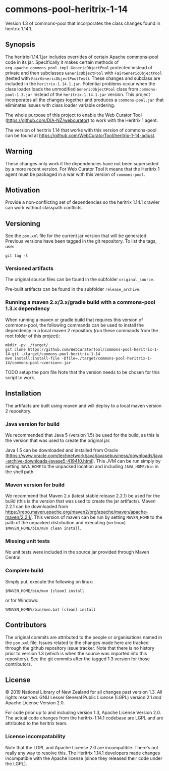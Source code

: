 # commons-pool-heritrix-1-14

Version 1.3 of commons-pool that incorporates the class changes found in heritrix 1.14.1.

## Synopsis

The heritrix-1.14.1.jar includes overrides of certain Apache commons-pool code in its jar. Specifically it makes certain methods of
`org.apache.commons.pool.impl.GenericObjectPool` protected instead of private and then subclasses `GenericObjectPool` with
`FairGenericObjectPool` (tested with `FairGenericObjectPoolTest`). These changes and subclass are included in the
`heritrix-1.14.1.jar`. Potential problems occur when the class loader loads the unmodified `GenericObjectPool` class from
`commons-pool-1.3.jar` instead of the `heritrix-1.14.1.jar` version. This project incorporates all the changes together and
produces a `commons-pool.jar` that eliminates issues with class loader variable ordering.

The whole purpose of this project to enable the Web Curator Tool (https://github.com/DIA-NZ/webcurator) to work with the Heritrix 1
agent.

The version of heritrix 1.14 that works with this version of commons-pool can be found at
https://github.com/WebCuratorTool/heritrix-1-14-adjust.

## Warning

These changes only work if the dependencies have not been superseded by a more recent version. For Web Curator Tool it means that
the Heritrix 1 agent must be packaged in a war with this version of `commons-pool`.

## Motivation

Provide a non-conflicting set of dependencies so the heritrix 1.14.1 crawler can work without classpath conflicts.

## Versioning

See the `pom.xml` file for the current jar version that will be generated. Previous versions have been tagged in the
git repository. To list the tags, use:
```
git tag -l
```

### Versioned artifacts

The original source files can be found in the subfolder `original_source`.

Pre-built artifacts can be found in the subfolder `release_archive`.

### Running a maven 2.x/3.x/gradle build with a commons-pool 1.3.x dependency

When running a maven or gradle build that requires this version of commons-pool, the following commands can be used to
install the dependency in a local maven 2 repository (run these commands from the root folder of this project):
```
mkdir -pv ./target/
git clone https://github.com/WebCuratorTool/commons-pool-heritrix-1-14.git ./target/commons-pool-heritrix-1-14
mvn install:install-file -Dfile=./target/commons-pool-heritrix-1-14/commons-pool-<version>.jar
```
TODO setup the pom file
Note that the version needs to be chosen for this script to work.

## Installation

The artifacts are built using maven and will deploy to a local maven version 2 repository.

### Java version for build

We recommended that Java 5 (version 1.5) be used for the build, as this is the version that was used to create the original
jar.

Java 1.5 can be downloaded and installed from Oracle (https://www.oracle.com/technetwork/java/javasebusiness/downloads/java-archive-downloads-javase5-419410.html).
This JVM can be run simply by setting `JAVA_HOME` to the unpacked location and including `JAVA_HOME/bin` in the shell
path.

### Maven version for build

We recommend that Maven 2.x (latest stable release 2.2.1) be used for the build (this is the version that was used to
create the jar artifacts). Maven 2.2.1 can be downloaded from
https://repo.maven.apache.org/maven2/org/apache/maven/apache-maven/2.2.1/. This version of maven can be run by setting
`MAVEN_HOME` to the path of the unpacked distribution and executing (on linux) `$MAVEN_HOME/bin/mvn clean install`.

### Missing unit tests

No unit tests were included in the source jar provided through Maven Central.

### Complete build

Simply put, execute the following on linux:
```
$MAVEN_HOME/bin/mvn [clean] install
```
or for Windows:
```
%MAVEN_HOME%/bin/mvn.bat [clean] install
```

## Contributors

The original commits are attributed to the people or organisations named in the `pom.xml` file. Issues related to the changes made
here are tracked through the github repository issue tracker. Note that there is no history prior to version 1.3 (which is when
the source was imported into this repository). See the git commits after the tagged 1.3 version for those contributors.

## License

&copy; 2019 National Library of New Zealand for all changes past version 1.3. All rights reserved.
GNU Lesser General Public License (LGPL) version 2.1 *and* Apache License Version 2.0.

For code prior up to and including version 1.3, Apache License Version 2.0. The actual code changes from the heritrix-1.14.1
codebase are LGPL and are attributed to the heritrix team.

### License incompatability

Note that the LGPL and Apache License 2.0 are incompatible. There's not really any way to resolve this. The Heritrix 1.14.1
developers made changes incompatible with the Apache license (since they released their code under the LGPL).
